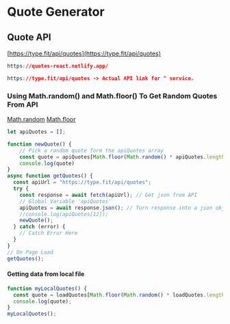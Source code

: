 # Quote Generator

## Quote API
[https://type.fit/api/quotes](https://type.fit/api/quotes)
```css
https://quotes-react.netlify.app/

https://type.fit/api/quotes -> Actual API link for ^ service.
```
### Using Math.random() and Math.floor() To Get Random Quotes From API
[Math.random](https://developer.mozilla.org/en-US/docs/Web/JavaScript/Reference/Global_Objects/Math/random)
[Math.floor](https://developer.mozilla.org/en-US/docs/Web/JavaScript/Reference/Global_Objects/Math/floor)

```javascript
let apiQuotes = [];

function newQuote() {
    // Pick a random quote form the apiQuotes array
    const quote = apiQuotes[Math.floor(Math.random() * apiQuotes.length)];
    console.log(quote)
}
async function getQuotes() {
  const apiUrl = "https://type.fit/api/quotes";
  try {
    const response = await fetch(apiUrl); // Get json from API
    // Global Variable 'apiQuotes'
    apiQuotes = await response.json(); // Turn response into a json object
    //console.log(apiQuotes[12]);
    newQuote();
  } catch (error) {
    // Catch Error Here
  }
}
// On Page Load
getQuotes();
```
#### Getting data from local file
```javascript
function myLocalQuotes() {
  const quote = loadQuotes[Math.floor(Math.random() * loadQuotes.length)];
  console.log(quote);
}
myLocalQuotes();
```